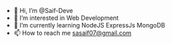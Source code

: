 - 👋 Hi, I’m @Saif-Deve
- 👀 I’m interested in Web Development
- 🌱 I’m currently learning NodeJS ExpressJs MongoDB
- 📫 How to reach me sasaif07@gmail.com

<!---
Saif-Deve/Saif-Deve is a ✨ special ✨ repository because its `README.md` (this file) appears on your GitHub profile.
You can click the Preview link to take a look at your changes.
--->
